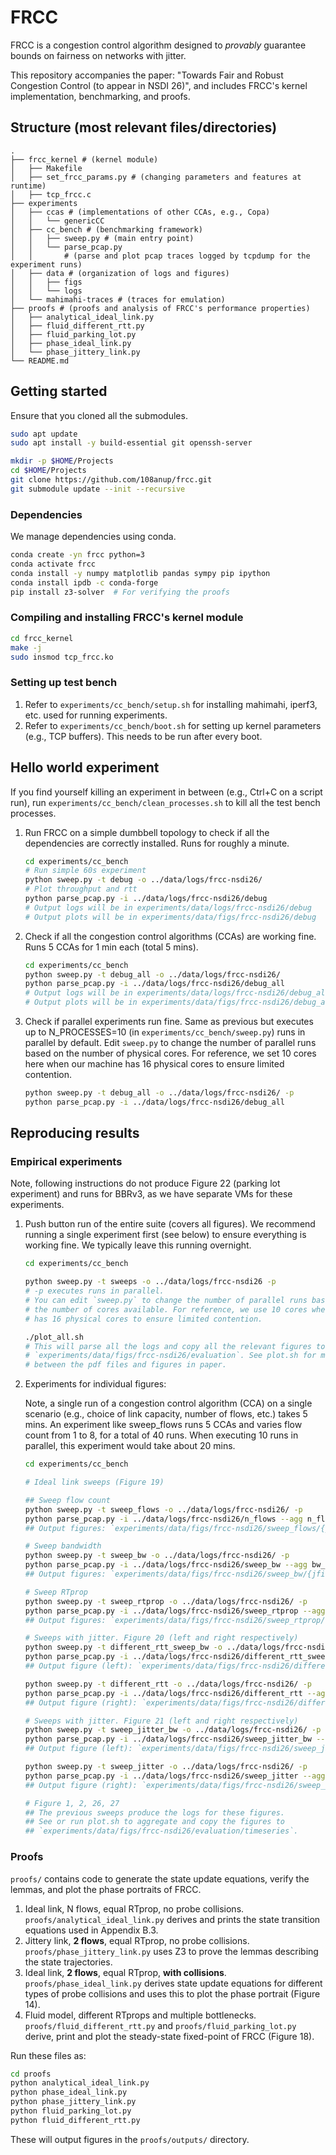 # FRCC

FRCC is a congestion control algorithm designed to *provably* guarantee bounds
on fairness on networks with jitter.

This repository accompanies the paper: "Towards Fair and Robust Congestion
Control (to appear in NSDI 26)", and includes FRCC's kernel implementation,
benchmarking, and proofs.

## Structure (most relevant files/directories)

```text
.
├── frcc_kernel # (kernel module)
│   ├── Makefile
│   ├── set_frcc_params.py # (changing parameters and features at runtime)
│   ├── tcp_frcc.c
├── experiments
│   ├── ccas # (implementations of other CCAs, e.g., Copa)
│   │   └── genericCC
│   ├── cc_bench # (benchmarking framework)
│   │   ├── sweep.py # (main entry point)
│   │   └── parse_pcap.py
│   │       # (parse and plot pcap traces logged by tcpdump for the experiment runs)
│   ├── data # (organization of logs and figures)
│   │   ├── figs
│   │   └── logs
│   └── mahimahi-traces # (traces for emulation)
├── proofs # (proofs and analysis of FRCC's performance properties)
│   ├── analytical_ideal_link.py
│   ├── fluid_different_rtt.py
│   ├── fluid_parking_lot.py
│   ├── phase_ideal_link.py
│   └── phase_jittery_link.py
└── README.md
```

## Getting started

Ensure that you cloned all the submodules.

```bash
sudo apt update
sudo apt install -y build-essential git openssh-server

mkdir -p $HOME/Projects
cd $HOME/Projects
git clone https://github.com/108anup/frcc.git
git submodule update --init --recursive
```

### Dependencies

We manage dependencies using conda.

```bash
conda create -yn frcc python=3
conda activate frcc
conda install -y numpy matplotlib pandas sympy pip ipython
conda install ipdb -c conda-forge
pip install z3-solver  # For verifying the proofs
```

### Compiling and installing FRCC's kernel module

```bash
cd frcc_kernel
make -j
sudo insmod tcp_frcc.ko
```

### Setting up test bench

1. Refer to `experiments/cc_bench/setup.sh` for installing mahimahi, iperf3,
   etc. used for running experiments.
2. Refer to `experiments/cc_bench/boot.sh` for setting up kernel parameters
   (e.g., TCP buffers). This needs to be run after every boot.

## Hello world experiment

If you find yourself killing an experiment in between (e.g., Ctrl+C on a script
run), run `experiments/cc_bench/clean_processes.sh` to kill all the test bench
processes.

1. Run FRCC on a simple dumbbell topology to check if all the dependencies are
   correctly installed. Runs for roughly a minute.

    ```bash
    cd experiments/cc_bench
    # Run simple 60s experiment
    python sweep.py -t debug -o ../data/logs/frcc-nsdi26/
    # Plot throughput and rtt
    python parse_pcap.py -i ../data/logs/frcc-nsdi26/debug
    # Output logs will be in experiments/data/logs/frcc-nsdi26/debug
    # Output plots will be in experiments/data/figs/frcc-nsdi26/debug
    ```

2. Check if all the congestion control algorithms (CCAs) are working fine. Runs
   5 CCAs for 1 min each (total 5 mins).

    ```bash
    cd experiments/cc_bench
    python sweep.py -t debug_all -o ../data/logs/frcc-nsdi26/
    python parse_pcap.py -i ../data/logs/frcc-nsdi26/debug_all
    # Output logs will be in experiments/data/logs/frcc-nsdi26/debug_all
    # Output plots will be in experiments/data/figs/frcc-nsdi26/debug_all
    ```

3. Check if parallel experiments run fine. Same as previous but executes up to
   N_PROCESSES=10 (in `experiments/cc_bench/sweep.py`) runs in parallel by
default. Edit `sweep.py` to change the number of parallel runs based on the
number of physical cores. For reference, we set 10 cores here when our machine
has 16 physical cores to ensure limited contention.

    ```bash
    python sweep.py -t debug_all -o ../data/logs/frcc-nsdi26/ -p
    python parse_pcap.py -i ../data/logs/frcc-nsdi26/debug_all
    ```

## Reproducing results

### Empirical experiments

Note, following instructions do not produce Figure 22 (parking lot experiment)
and runs for BBRv3, as we have separate VMs for these experiments.

1. Push button run of the entire suite (covers all figures). We recommend
   running a single experiment first (see below) to ensure everything is
working fine. We typically leave this running overnight.

    ```bash
    cd experiments/cc_bench

    python sweep.py -t sweeps -o ../data/logs/frcc-nsdi26 -p
    # -p executes runs in parallel.
    # You can edit `sweep.py` to change the number of parallel runs based on
    # the number of cores available. For reference, we use 10 cores when machine
    # has 16 physical cores to ensure limited contention.

    ./plot_all.sh
    # This will parse all the logs and copy all the relevant figures to
    # `experiments/data/figs/frcc-nsdi26/evaluation`. See plot.sh for mapping
    # between the pdf files and figures in paper.
    ```

2. Experiments for individual figures:

    Note, a single run of a congestion control algorithm (CCA) on a single
    scenario (e.g., choice of link capacity, number of flows, etc.) takes 5
    mins. An experiment like sweep_flows runs 5 CCAs and varies flow count from
    1 to 8, for a total of 40 runs. When executing 10 runs in parallel, this
    experiment would take about 20 mins.

    ```bash
    cd experiments/cc_bench

    # Ideal link sweeps (Figure 19)

    ## Sweep flow count
    python sweep.py -t sweep_flows -o ../data/logs/frcc-nsdi26/ -p
    python parse_pcap.py -i ../data/logs/frcc-nsdi26/n_flows --agg n_flows
    ## Output figures: `experiments/data/figs/frcc-nsdi26/sweep_flows/{jfi, rtt}.pdf`

    # Sweep bandwidth
    python sweep.py -t sweep_bw -o ../data/logs/frcc-nsdi26/ -p
    python parse_pcap.py -i ../data/logs/frcc-nsdi26/sweep_bw --agg bw_mbps
    ## Output figures: `experiments/data/figs/frcc-nsdi26/sweep_bw/{jfi, rtt}.pdf`

    # Sweep RTprop
    python sweep.py -t sweep_rtprop -o ../data/logs/frcc-nsdi26/ -p
    python parse_pcap.py -i ../data/logs/frcc-nsdi26/sweep_rtprop --agg rtprop_ms
    ## Output figures: `experiments/data/figs/frcc-nsdi26/sweep_rtprop/{jfi, rtt}.pdf`

    # Sweeps with jitter. Figure 20 (left and right respectively)
    python sweep.py -t different_rtt_sweep_bw -o ../data/logs/frcc-nsdi26/ -p
    python parse_pcap.py -i ../data/logs/frcc-nsdi26/different_rtt_sweep_bw --agg bw_mbps
    ## Output figure (left): `experiments/data/figs/frcc-nsdi26/different_rtt_sweep_bw/xput_ratio.pdf`

    python sweep.py -t different_rtt -o ../data/logs/frcc-nsdi26/ -p
    python parse_pcap.py -i ../data/logs/frcc-nsdi26/different_rtt --agg rtprop_ratio
    ## Output figure (right): `experiments/data/figs/frcc-nsdi26/different_rtt/xput_ratio.pdf`

    # Sweeps with jitter. Figure 21 (left and right respectively)
    python sweep.py -t sweep_jitter_bw -o ../data/logs/frcc-nsdi26/ -p
    python parse_pcap.py -i ../data/logs/frcc-nsdi26/sweep_jitter_bw --agg bw_mbps
    ## Output figure (left): `experiments/data/figs/frcc-nsdi26/sweep_jitter_bw/xput_ratio.pdf`

    python sweep.py -t sweep_jitter -o ../data/logs/frcc-nsdi26/ -p
    python parse_pcap.py -i ../data/logs/frcc-nsdi26/sweep_jitter --agg jitter_ms
    ## Output figure (right): `experiments/data/figs/frcc-nsdi26/sweep_jitter/xput_ratio.pdf`

    # Figure 1, 2, 26, 27
    ## The previous sweeps produce the logs for these figures.
    ## See or run plot.sh to aggregate and copy the figures to
    ## `experiments/data/figs/frcc-nsdi26/evaluation/timeseries`.
    ```

### Proofs

`proofs/` contains code to generate the state update equations, verify the lemmas, and plot the phase portraits of FRCC.

1. Ideal link, N flows, equal RTprop, no probe collisions.
`proofs/analytical_ideal_link.py` derives and prints the state transition equations used in Appendix B.3.
2. Jittery link, **2 flows**, equal RTprop, no probe collisions.
`proofs/phase_jittery_link.py` uses Z3 to prove the lemmas describing the state trajectories.
3. Ideal link, **2 flows**, equal RTprop, **with collisions**.
`proofs/phase_ideal_link.py` derives state update equations for different types of probe collisions and uses this to plot the phase portrait (Figure 14).
4. Fluid model, different RTprops and multiple bottlenecks.
`proofs/fluid_different_rtt.py` and `proofs/fluid_parking_lot.py` derive, print and plot the steady-state fixed-point of FRCC (Figure 18).

Run these files as:

```bash
cd proofs
python analytical_ideal_link.py
python phase_ideal_link.py
python phase_jittery_link.py
python fluid_parking_lot.py
python fluid_different_rtt.py
```

These will output figures in the `proofs/outputs/` directory.
